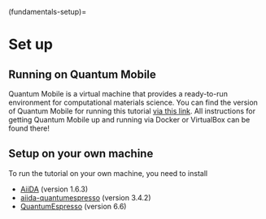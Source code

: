(fundamentals-setup)=

# Set up

## Running on Quantum Mobile

Quantum Mobile is a virtual machine that provides a ready-to-run environment for computational materials science.
You can find the version of Quantum Mobile for running this tutorial [via this link](https://quantum-mobile.readthedocs.io/en/latest/releases/versions/21.06.04.html).
All instructions for getting Quantum Mobile up and running via Docker or VirtualBox can be found there!

## Setup on your own machine

To run the tutorial on your own machine, you need to install

- [AiiDA](https://aiida.readthedocs.io/projects/aiida-core/en/latest/intro/get_started.html) (version 1.6.3)
- [aiida-quantumespresso](https://aiida-quantumespresso.readthedocs.io/en/latest/#installation) (version 3.4.2)
- [QuantumEspresso](https://www.quantum-espresso.org/) (version 6.6)

```{note} Version numbers indicate the versions with which the tutorial was tested.
```
